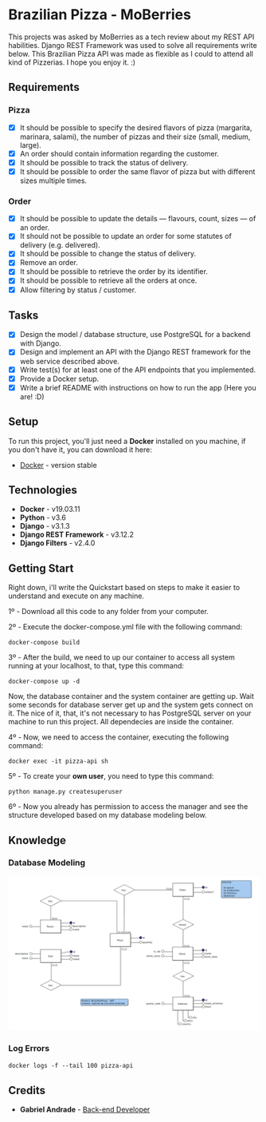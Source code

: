 # Brazilian Pizza - MoBerries

This projects was asked by MoBerries as a tech review about my REST API habilities. Django REST Framework was used to solve all requirements write below. This Brazilian Pizza API was made as flexible as I could to attend all kind of Pizzerias. I hope you enjoy it. :)
## Requirements

### Pizza

- [x] It should be possible to specify the desired flavors of pizza (margarita, marinara, salami), the number of pizzas and their size (small, medium, large).
- [x] An order should contain information regarding the customer.
- [x] It should be possible to track the status of delivery.
- [x] It should be possible to order the same flavor of pizza but with different sizes multiple times.

### Order

- [x] It should be possible to update the details — flavours, count, sizes — of an order.
- [x] It should not be possible to update an order for some statutes of delivery (e.g. delivered).
- [x] It should be possible to change the status of delivery.
- [x] Remove an order.
- [x] It should be possible to retrieve the order by its identifier.
- [x] It should be possible to retrieve all the orders at once.
- [x] Allow filtering by status / customer.

## Tasks

- [x] Design the model / database structure, use PostgreSQL for a backend with Django.
- [x] Design and implement an API with the Django REST framework for the web service described above.
- [x] Write test(s) for at least one of the API endpoints that you implemented.
- [x] Provide a Docker setup.
- [x] Write a brief README with instructions on how to run the app (Here you are! :D)

## Setup

To run this project, you'll just need a **Docker** installed on you machine, if you don't have it, you can download it here:

* [Docker](https://www.docker.com/products/docker-desktop) - version stable

## Technologies

* **Docker** - v19.03.11
* **Python** - v3.6
* **Django** - v3.1.3
* **Django REST Framework** - v3.12.2
* **Django Filters** - v2.4.0

## Getting Start

Right down, i'll write the Quickstart based on steps to make it easier to understand and execute on any machine.

1º - Download all this code to any folder from your computer.

2º - Execute the docker-compose.yml file with the following command:

```
docker-compose build
```

3º - After the build, we need to up our container to access all system running at your localhost, to that, type this command:

```
docker-compose up -d
```

Now, the database container and the system container are getting up. Wait some seconds for database server get up and the system gets connect on it. The nice of it, that, it's not necessary to has PostgreSQL server on your machine to run this project. All dependecies are inside the container.

4º - Now, we need to access the container, executing the following command:

```
docker exec -it pizza-api sh
```

5º - To create your **own user**, you need to type this command:

```
python manage.py createsuperuser
```

6º - Now you already has permission to access the manager and see the structure developed based on my database modeling below.

## Knowledge

### Database Modeling

![Data Modeling](https://github.com/gabrielcandrade/pizza-api/blob/master/media/database.png?raw=true)

### Log Errors

```
docker logs -f --tail 100 pizza-api
```

## Credits

* **Gabriel Andrade** - [Back-end Developer](https://github.com/gabrielcandrade/)